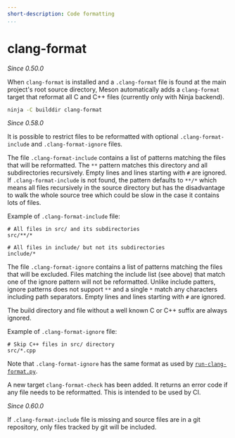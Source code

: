 ```yaml
---
short-description: Code formatting
...
```


# clang-format

*Since 0.50.0*

When `clang-format` is installed and a `.clang-format` file is found at the main
project's root source directory, Meson automatically adds a `clang-format` target
that reformat all C and C++ files (currently only with Ninja backend).

```sh
ninja -C builddir clang-format
```

*Since 0.58.0*

It is possible to restrict files to be reformatted with optional
`.clang-format-include` and `.clang-format-ignore` files.

The file `.clang-format-include` contains a list of patterns matching the files
that will be reformatted. The `**` pattern matches this directory and all
subdirectories recursively. Empty lines and lines starting with `#` are ignored.
If `.clang-format-include` is not found, the pattern defaults to `**/*` which
means all files recursively in the source directory but has the disadvantage to
walk the whole source tree which could be slow in the case it contains lots of
files.

Example of `.clang-format-include` file:
```
# All files in src/ and its subdirectories
src/**/*

# All files in include/ but not its subdirectories
include/*
```

The file `.clang-format-ignore` contains a list of patterns matching the files
that will be excluded. Files matching the include list (see above) that match
one of the ignore pattern will not be reformatted. Unlike include patters, ignore
patterns does not support `**` and a single `*` match any characters including
path separators. Empty lines and lines starting with `#` are ignored.

The build directory and file without a well known C or C++ suffix are always
ignored.

Example of `.clang-format-ignore` file:
```
# Skip C++ files in src/ directory
src/*.cpp
```

Note that `.clang-format-ignore` has the same format as used by
[`run-clang-format.py`](https://github.com/Sarcasm/run-clang-format).

A new target `clang-format-check` has been added. It returns an error code if
any file needs to be reformatted. This is intended to be used by CI.

*Since 0.60.0*

If `.clang-format-include` file is missing and source files are in a git
repository, only files tracked by git will be included.
